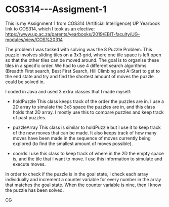 # COS314---Assigment-1
This is my Assignment 1 from COS314 (Artificial Intelligence)
UP Yearbook link to COS314, which I took as an elective: https://www.up.ac.za/parents/yearbooks/2019/EBIT-faculty/UG-modules/view/COS%20314

The problem I was tasked with solving was the 8 Puzzle Problem. This puzzle involves sliding tiles on a 3x3 grid, where one tile space is
left open so that the other tiles can be moved around. The goal is to organise these tiles in a specific order. We had to use 4 different
search algorithms (Breadth First search, Best First Search, Hill Climbing and A-Star) to get to the end state and try and find the shortest
amount of moves the puzzle could be solved in.


I coded in Java and used 3 extra classes that I made myself:

- holdPuzzle
  This class keeps track of the order the puzzles are in. I use a 2D array to simulate the 3x3 space the puzzles are in, and this class holds
  that 2D array. I mostly use this to compare puzzles and keep track of past puzzles.

- puzzleArray
  This class is similar to holdPuzzle but I use it to keep track of the new moves that can be made. It also keeps track of how many moves
  have been made in the sequence of moves currently being explored (to find the smallest amount of moves possible).

- coords
  I use this class to keep track of where in the 2D the empty space is, and the tile that I want to move. I use this information to
  simulate and execute moves.

In order to check if the puzzle is in the goal state, I check each array individually and increment a counter variable for every number in
the array that matches the goal state. When the counter variable is nine, then I know the puzzle has been solved.















CG
